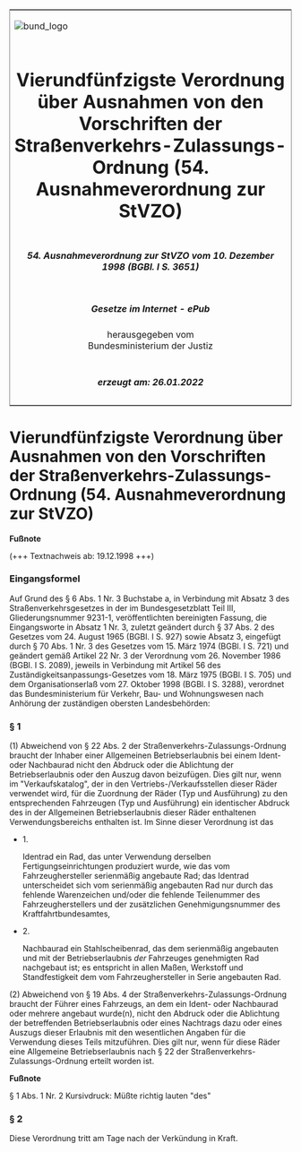 <span id="DECKBLATT.html"></span>

<table border="0" frame="border" width="100%">

<tr valign="top">

<td align="left">

![bund\_logo](BfJ_2021_Web_de_de.gif)

</td>

<td align="right">

 

</td>

</tr>

<tr align="center" valign="middle">

<td colspan="2">

# Vierundfünfzigste Verordnung über Ausnahmen von den Vorschriften der Straßenverkehrs-Zulassungs-Ordnung (54. Ausnahmeverordnung zur StVZO)

</td>

</tr>

<tr align="center" valign="middle">

<td colspan="2">

##### 54\. Ausnahmeverordnung zur StVZO vom 10. Dezember 1998 (BGBl. I S. 3651)

</td>

</tr>

<tr align="center" valign="middle">

<td colspan="2">

  
  

##### Gesetze im Internet - ePub  
  
herausgegeben vom  
Bundesministerium der Justiz

</td>

</tr>

<tr align="center" valign="bottom">

<td colspan="2">

  
  

##### erzeugt am: 26.01.2022

</td>

</tr>

</table>

<span id="BJNR365100998.html"></span>

# Vierundfünfzigste Verordnung über Ausnahmen von den Vorschriften der Straßenverkehrs-Zulassungs-Ordnung (54. Ausnahmeverordnung zur StVZO)

<div>

  
**Fußnote**

<div class="jnhtml">

<div>

<div class="jurAbsatz">

(+++ Textnachweis ab: 19.12.1998 +++)

</div>

</div>

</div>

</div>

<span id="BJNR365100998BJNE000100310.html"></span>

### Eingangsformel  

<div>

<div class="jnhtml">

<div>

<div class="jurAbsatz">

Auf Grund des § 6 Abs. 1 Nr. 3 Buchstabe a, in Verbindung mit Absatz 3
des Straßenverkehrsgesetzes in der im Bundesgesetzblatt Teil III,
Gliederungsnummer 9231-1, veröffentlichten bereinigten Fassung, die
Eingangsworte in Absatz 1 Nr. 3, zuletzt geändert durch § 37 Abs. 2 des
Gesetzes vom 24. August 1965 (BGBl. I S. 927) sowie Absatz 3, eingefügt
durch § 70 Abs. 1 Nr. 3 des Gesetzes vom 15. März 1974 (BGBl. I S. 721)
und geändert gemäß Artikel 22 Nr. 3 der Verordnung vom 26. November 1986
(BGBl. I S. 2089), jeweils in Verbindung mit Artikel 56 des
Zuständigkeitsanpassungs-Gesetzes vom 18. März 1975 (BGBl. I S. 705)
und dem Organisationserlaß vom 27. Oktober 1998 (BGBl. I S. 3288),
verordnet das Bundesministerium für Verkehr, Bau- und Wohnungswesen nach
Anhörung der zuständigen obersten Landesbehörden:

</div>

</div>

</div>

</div>

<span id="BJNR365100998BJNE000200310.html"></span>

### § 1  

<div>

<div class="jnhtml">

<div>

<div class="jurAbsatz">

(1) Abweichend von § 22 Abs. 2 der Straßenverkehrs-Zulassungs-Ordnung
braucht der Inhaber einer Allgemeinen Betriebserlaubnis bei einem Ident-
oder Nachbaurad nicht den Abdruck oder die Ablichtung der
Betriebserlaubnis oder den Auszug davon beizufügen. Dies gilt nur, wenn
im "Verkaufskatalog", der in den Vertriebs-/Verkaufsstellen dieser Räder
verwendet wird, für die Zuordnung der Räder (Typ und Ausführung) zu den
entsprechenden Fahrzeugen (Typ und Ausführung) ein identischer Abdruck
des in der Allgemeinen Betriebserlaubnis dieser Räder enthaltenen
Verwendungsbereichs enthalten ist. Im Sinne dieser Verordnung ist das

  - 1\.
    
    <div style="">
    
    Identrad ein Rad, das unter Verwendung derselben
    Fertigungseinrichtungen produziert wurde, wie das vom
    Fahrzeughersteller serienmäßig angebaute Rad; das Identrad
    unterscheidet sich vom serienmäßig angebauten Rad nur durch das
    fehlende Warenzeichen und/oder die fehlende Teilenummer des
    Fahrzeugherstellers und der zusätzlichen Genehmigungsnummer des
    Kraftfahrtbundesamtes,
    
    </div>

  - 2\.
    
    <div style="">
    
    Nachbaurad ein Stahlscheibenrad, das dem serienmäßig angebauten und
    mit der Betriebserlaubnis
    <span style="font-style:italic;">der</span> Fahrzeuges genehmigten
    Rad nachgebaut ist; es entspricht in allen Maßen, Werkstoff und
    Standfestigkeit dem vom Fahrzeughersteller in Serie angebauten Rad.
    
    </div>

</div>

<div class="jurAbsatz">

(2) Abweichend von § 19 Abs. 4 der Straßenverkehrs-Zulassungs-Ordnung
braucht der Führer eines Fahrzeugs, an dem ein Ident- oder Nachbaurad
oder mehrere angebaut wurde(n), nicht den Abdruck oder die Ablichtung
der betreffenden Betriebserlaubnis oder eines Nachtrags dazu oder eines
Auszugs dieser Erlaubnis mit den wesentlichen Angaben für die Verwendung
dieses Teils mitzuführen. Dies gilt nur, wenn für diese Räder eine
Allgemeine Betriebserlaubnis nach § 22 der
Straßenverkehrs-Zulassungs-Ordnung erteilt worden ist.

</div>

</div>

</div>

</div>

<div>

  
**Fußnote**

<div class="jnhtml">

<div>

<div class="jurAbsatz">

§ 1 Abs. 1 Nr. 2 Kursivdruck: Müßte richtig lauten "des"

</div>

</div>

</div>

</div>

<span id="BJNR365100998BJNE000300310.html"></span>

### § 2  

<div>

<div class="jnhtml">

<div>

<div class="jurAbsatz">

Diese Verordnung tritt am Tage nach der Verkündung in Kraft.

</div>

</div>

</div>

</div>
